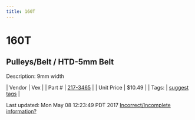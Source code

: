 ```yaml
---
title: 160T
---
```


# 160T
## Pulleys/Belt / HTD-5mm Belt
Description: 	9mm width 

| Vendor | Vex | 
| Part # | [217-3465](http://www.vexrobotics.com/vexpro/motion/belts-and-pulleys/htdbelts9.html) | 
| Unit Price | $10.49 | 
| Tags: | [suggest tags](https://docs.google.com/forms/d/e/1FAIpQLSeWyY8v3RgOty-MyWmh9U0iivNYN_molChYyS-0U-o-kOAv_g/viewform) | 

Last updated: Mon May 08 12:23:49 PDT 2017
 [Incorrect/Incomplete information?](https://docs.google.com/forms/d/e/1FAIpQLSeWyY8v3RgOty-MyWmh9U0iivNYN_molChYyS-0U-o-kOAv_g/viewform)